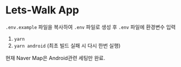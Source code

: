 # Lets-Walk App

`.env.example` 파일을 복사하여 `.env` 파일로 생성 후 `.env` 파일에 환경변수 입력

1. `yarn`
2. `yarn android` (최초 빌드 실패 시 다시 한번 실행)

현재 Naver Map은 Android관련 세팅만 완료.

